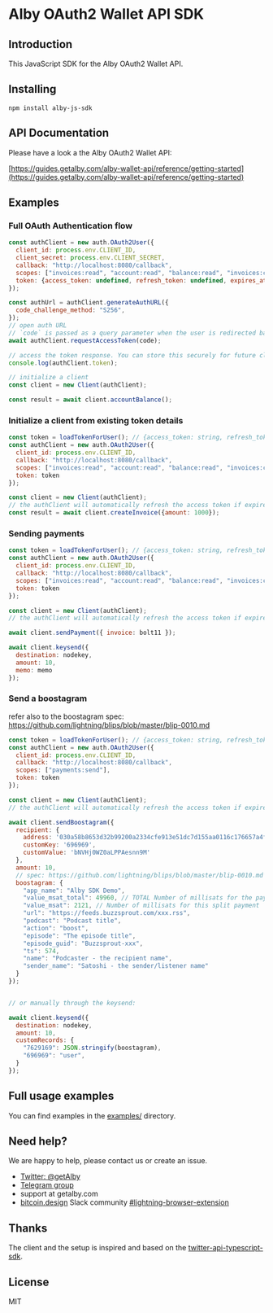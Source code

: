 # Alby OAuth2 Wallet API SDK

## Introduction

This JavaScript SDK for the Alby OAuth2 Wallet API.


## Installing

```
npm install alby-js-sdk
```

## API Documentation

Please have a look a the Alby OAuth2 Wallet API:

[https://guides.getalby.com/alby-wallet-api/reference/getting-started](https://guides.getalby.com/alby-wallet-api/reference/getting-started)


## Examples

### Full OAuth Authentication flow

```js
const authClient = new auth.OAuth2User({
  client_id: process.env.CLIENT_ID,
  client_secret: process.env.CLIENT_SECRET,
  callback: "http://localhost:8080/callback",
  scopes: ["invoices:read", "account:read", "balance:read", "invoices:create", "invoices:read", "payments:send"],
  token: {access_token: undefined, refresh_token: undefined, expires_at: undefined} // initialize with existing token
});

const authUrl = authClient.generateAuthURL({
  code_challenge_method: "S256",
});
// open auth URL
// `code` is passed as a query parameter when the user is redirected back aufter authorization
await authClient.requestAccessToken(code);

// access the token response. You can store this securely for future client initializations
console.log(authClient.token);

// initialize a client
const client = new Client(authClient);

const result = await client.accountBalance();
```

### Initialize a client from existing token details

```js
const token = loadTokenForUser(); // {access_token: string, refresh_token: string, expires_at: number}
const authClient = new auth.OAuth2User({
  client_id: process.env.CLIENT_ID,
  callback: "http://localhost:8080/callback",
  scopes: ["invoices:read", "account:read", "balance:read", "invoices:create", "invoices:read", "payments:send"],
  token: token
});

const client = new Client(authClient);
// the authClient will automatically refresh the access token if expired using the refresh token
const result = await client.createInvoice({amount: 1000});
```

### Sending payments

```js
const token = loadTokenForUser(); // {access_token: string, refresh_token: string, expires_at: number}
const authClient = new auth.OAuth2User({
  client_id: process.env.CLIENT_ID,
  callback: "http://localhost:8080/callback",
  scopes: ["invoices:read", "account:read", "balance:read", "invoices:create", "invoices:read", "payments:send"],
  token: token
});

const client = new Client(authClient);
// the authClient will automatically refresh the access token if expired using the refresh token

await client.sendPayment({ invoice: bolt11 });

await client.keysend({
  destination: nodekey,
  amount: 10,
  memo: memo
});
```

### Send a boostagram

refer also to the boostagram spec: https://github.com/lightning/blips/blob/master/blip-0010.md

```js
const token = loadTokenForUser(); // {access_token: string, refresh_token: string, expires_at: number}
const authClient = new auth.OAuth2User({
  client_id: process.env.CLIENT_ID,
  callback: "http://localhost:8080/callback",
  scopes: ["payments:send"],
  token: token
});

const client = new Client(authClient);
// the authClient will automatically refresh the access token if expired using the refresh token

await client.sendBoostagram({
  recipient: {
    address: '030a58b8653d32b99200a2334cfe913e51dc7d155aa0116c176657a4f1722677a3',
    customKey: '696969',
    customValue: 'bNVHj0WZ0aLPPAesnn9M'
  },
  amount: 10,
  // spec: https://github.com/lightning/blips/blob/master/blip-0010.md
  boostagram: {
    "app_name": "Alby SDK Demo",
    "value_msat_total": 49960, // TOTAL Number of millisats for the payment (all splits together, before fees. The actual number someone entered in their player, for numerology purposes.)
    "value_msat": 2121, // Number of millisats for this split payment
    "url": "https://feeds.buzzsprout.com/xxx.rss",
    "podcast": "Podcast title",
    "action": "boost",
    "episode": "The episode title",
    "episode_guid": "Buzzsprout-xxx",
    "ts": 574,
    "name": "Podcaster - the recipient name",
    "sender_name": "Satoshi - the sender/listener name"
  }
});


// or manually through the keysend:

await client.keysend({
  destination: nodekey,
  amount: 10,
  customRecords: {
    "7629169": JSON.stringify(boostagram),
    "696969": "user",
  }
});
```

## Full usage examples

You can find examples in the [examples/](examples/) directory.


## Need help?

We are happy to help, please contact us or create an issue.

* [Twitter: @getAlby](https://twitter.com/getAlby)
* [Telegram group](https://t.me/getAlby)
* support at getalby.com
* [bitcoin.design](https://bitcoin.design/) Slack community [#lightning-browser-extension](https://bitcoindesign.slack.com/archives/C02591ADXM2)


## Thanks

The client and the setup is inspired and based on the [twitter-api-typescript-sdk](https://github.com/twitterdev/twitter-api-typescript-sdk).


## License

MIT
